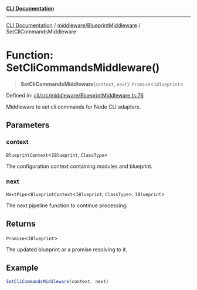 [**CLI Documentation**](../../../README.md)

***

[CLI Documentation](../../../README.md) / [middleware/BlueprintMiddleware](../README.md) / SetCliCommandsMiddleware

# Function: SetCliCommandsMiddleware()

> **SetCliCommandsMiddleware**(`context`, `next`): `Promise`\<`IBlueprint`\>

Defined in: [cli/src/middleware/BlueprintMiddleware.ts:76](https://github.com/stonemjs/cli/blob/c980e34c3e365606f5472998f0ccb119c79896c3/src/middleware/BlueprintMiddleware.ts#L76)

Middleware to set cli commands for Node CLI adapters.

## Parameters

### context

`BlueprintContext`\<`IBlueprint`, `ClassType`\>

The configuration context containing modules and blueprint.

### next

`NextPipe`\<`BlueprintContext`\<`IBlueprint`, `ClassType`\>, `IBlueprint`\>

The next pipeline function to continue processing.

## Returns

`Promise`\<`IBlueprint`\>

The updated blueprint or a promise resolving to it.

## Example

```typescript
SetCliCommandsMiddleware(context, next)
```
